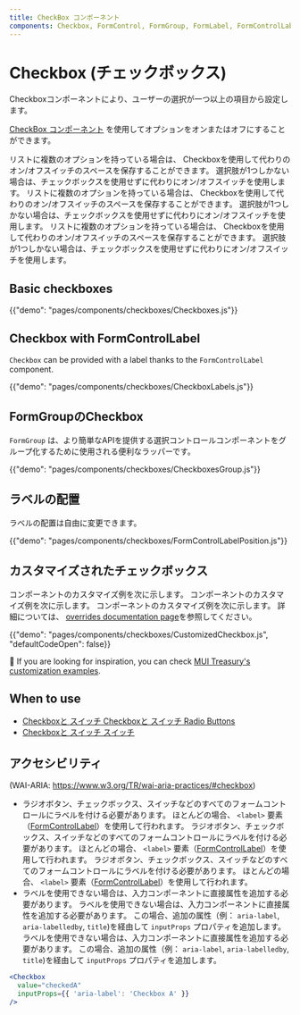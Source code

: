 ```yaml
---
title: CheckBox コンポーネント
components: Checkbox, FormControl, FormGroup, FormLabel, FormControlLabel
---
```


# Checkbox (チェックボックス)

<p class="description">Checkboxコンポーネントにより、ユーザーの選択が一つ以上の項目から設定します。</p>

[CheckBox コンポーネント](https://material.io/design/components/selection-controls.html#checkboxes) を使用してオプションをオンまたはオフにすることができます。

リストに複数のオプションを持っている場合は、 Checkboxを使用して代わりのオン/オフスイッチのスペースを保存することができます。 選択肢が1つしかない場合は、チェックボックスを使用せずに代わりにオン/オフスイッチを使用します。 リストに複数のオプションを持っている場合は、 Checkboxを使用して代わりのオン/オフスイッチのスペースを保存することができます。 選択肢が1つしかない場合は、チェックボックスを使用せずに代わりにオン/オフスイッチを使用します。 リストに複数のオプションを持っている場合は、 Checkboxを使用して代わりのオン/オフスイッチのスペースを保存することができます。 選択肢が1つしかない場合は、チェックボックスを使用せずに代わりにオン/オフスイッチを使用します。

## Basic checkboxes

{{"demo": "pages/components/checkboxes/Checkboxes.js"}}

## Checkbox with FormControlLabel

`Checkbox` can be provided with a label thanks to the `FormControlLabel` component.

{{"demo": "pages/components/checkboxes/CheckboxLabels.js"}}

## FormGroupのCheckbox

`FormGroup` は、より簡単なAPIを提供する選択コントロールコンポーネントをグループ化するために使用される便利なラッパーです。

{{"demo": "pages/components/checkboxes/CheckboxesGroup.js"}}

## ラベルの配置

ラベルの配置は自由に変更できます。

{{"demo": "pages/components/checkboxes/FormControlLabelPosition.js"}}

## カスタマイズされたチェックボックス

コンポーネントのカスタマイズ例を次に示します。 コンポーネントのカスタマイズ例を次に示します。 コンポーネントのカスタマイズ例を次に示します。 詳細については、 [overrides documentation page](/customization/components/)を参照してください。

{{"demo": "pages/components/checkboxes/CustomizedCheckbox.js", "defaultCodeOpen": false}}

🎨 If you are looking for inspiration, you can check [MUI Treasury's customization examples](https://mui-treasury.com/styles/checkbox).

## When to use

- [Checkboxと スイッチ Checkboxと スイッチ Radio Buttons](https://www.nngroup.com/articles/checkboxes-vs-radio-buttons/)
- [Checkboxと スイッチ スイッチ](https://uxplanet.org/checkbox-vs-toggle-switch-7fc6e83f10b8)

## アクセシビリティ

(WAI-ARIA: https://www.w3.org/TR/wai-aria-practices/#checkbox)

- ラジオボタン、チェックボックス、スイッチなどのすべてのフォームコントロールにラベルを付ける必要があります。 ほとんどの場合、 `<label>` 要素（[FormControlLabel](/api/form-control-label/)）を使用して行われます。 ラジオボタン、チェックボックス、スイッチなどのすべてのフォームコントロールにラベルを付ける必要があります。 ほとんどの場合、 `<label>` 要素（[FormControlLabel](/api/form-control-label/)）を使用して行われます。 ラジオボタン、チェックボックス、スイッチなどのすべてのフォームコントロールにラベルを付ける必要があります。 ほとんどの場合、 `<label>` 要素（[FormControlLabel](/api/form-control-label/)）を使用して行われます。
- ラベルを使用できない場合は、入力コンポーネントに直接属性を追加する必要があります。 ラベルを使用できない場合は、入力コンポーネントに直接属性を追加する必要があります。 この場合、追加の属性（例： `aria-label`, `aria-labelledby`, `title`)を経由して `inputProps` プロパティを追加します。 ラベルを使用できない場合は、入力コンポーネントに直接属性を追加する必要があります。 この場合、追加の属性（例： `aria-label`, `aria-labelledby`, `title`)を経由して `inputProps` プロパティを追加します。

```jsx
<Checkbox
  value="checkedA"
  inputProps={{ 'aria-label': 'Checkbox A' }}
/>
```